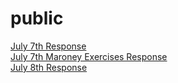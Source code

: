 # public
[July 7th Response](https://ashuang2013.github.io/public/July7Response)\
[July 7th Maroney Exercises Response](https://ashuang2013.github.io/public/July7ExerciseMaroney)\
[July 8th Response](https://ashuang2013.github.io/public/July8Response)
